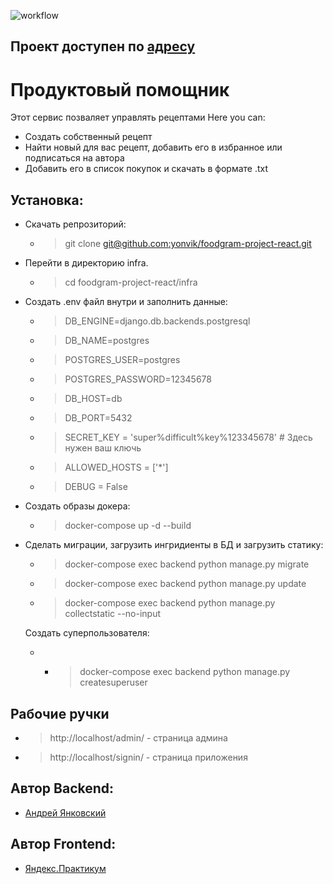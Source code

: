 ![workflow](https://github.com/duch0l0/foodgram-project-react/actions/workflows/main.yml/badge.svg)

## Проект доступен по [адресу](http://130.193.37.216/recipes)

# Продуктовый помощник 
Этот сервис позваляет управлять рецептами
Here you can: 
- Создать собственный рецепт
- Найти новый для вас рецепт, добавить его в избранное или подписаться на автора
- Добавить его в список покупок и скачать в формате .txt
## Установка:
- Скачать репрозиторий:
	- > git clone [git@github.com:yonvik/foodgram-project-react.git](https://github.com/yonvik/foodgram-project-react.git)
- Перейти в директорию infra.
	- > cd  foodgram-project-react/infra
- Создать .env файл внутри и заполнить данные:
	- > DB_ENGINE=django.db.backends.postgresql 
	- > DB_NAME=postgres 
	- > POSTGRES_USER=postgres 
	- > POSTGRES_PASSWORD=12345678 
	- > DB_HOST=db 
	- > DB_PORT=5432 
	- > SECRET_KEY = 'super%difficult%key%123345678' # Здесь нужен ваш ключь
	- > ALLOWED_HOSTS = ['*']
	- > DEBUG = False
- Создать образы докера:
	- > docker-compose up -d --build
- Сделать миграции, загрузить ингридиенты в БД и загрузить статику: 
	- > docker-compose exec backend python manage.py migrate 
	- > docker-compose exec backend python manage.py update
	- > docker-compose exec backend python manage.py collectstatic --no-input
	  
	Создать суперпользователя:
	- - > docker-compose exec backend python manage.py createsuperuser 
## Рабочие ручки
 - > http://localhost/admin/ - страница админа
 - > http://localhost/signin/ - страница приложения

## Автор Backend: 
- [Андрей Янковский](https://github.com/yonvik)
## Автор Frontend:
- [Яндекс.Практикум](https://practicum.yandex.ru/)
